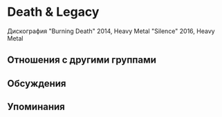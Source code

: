 # Death & Legacy

Дискография
"Burning Death" 2014, Heavy Metal
"Silence" 2016, Heavy Metal

## Отношения с другими группами


## Обсуждения


## Упоминания

